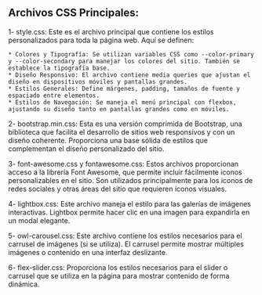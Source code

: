 ## Archivos CSS Principales:
1- style.css: Este es el archivo principal que contiene los estilos personalizados para toda la página web. Aquí se definen:

    * Colores y Tipografía: Se utilizan variables CSS como --color-primary y --color-secondary para manejar los colores del sitio. También se establece la tipografía base.
    * Diseño Responsivo: El archivo contiene media queries que ajustan el diseño en dispositivos móviles y pantallas grandes.
    * Estilos Generales: Define márgenes, padding, tamaños de fuente y espaciado entre elementos.
    * Estilos de Navegación: Se maneja el menú principal con flexbox, ajustando su diseño tanto en pantallas grandes como en móviles.
2- bootstrap.min.css: Esta es una versión comprimida de Bootstrap, una biblioteca que facilita el desarrollo de sitios web responsivos y con un diseño coherente. Proporciona una base sólida de estilos que complementan el diseño personalizado del sitio.

3- font-awesome.css y fontawesome.css: Estos archivos proporcionan acceso a la librería Font Awesome, que permite incluir fácilmente iconos personalizables en el sitio. Son utilizados principalmente para los iconos de redes sociales y otras áreas del sitio que requieren íconos visuales.

4- lightbox.css: Este archivo maneja el estilo para las galerías de imágenes interactivas. Lightbox permite hacer clic en una imagen para expandirla en un modal elegante.

5- owl-carousel.css: Este archivo contiene los estilos necesarios para el carrusel de imágenes (si se utiliza). El carrusel permite mostrar múltiples imágenes o contenido en una interfaz deslizante.

6- flex-slider.css: Proporciona los estilos necesarios para el slider o carrusel que se utiliza en la página para mostrar contenido de forma dinámica.
